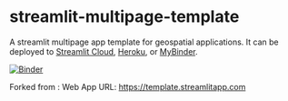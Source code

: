 # streamlit-multipage-template

A streamlit multipage app template for geospatial applications. It can be deployed to [Streamlit Cloud](https://streamlit.io/cloud), [Heroku](https://heroku.com/), or [MyBinder](https://mybinder.org/).

[![Binder](https://mybinder.org/badge_logo.svg)](https://mybinder.org/v2/gh/giswqs/streamlit-multipage-template/master?urlpath=proxy/8501/)

Forked from :
Web App URL: <https://template.streamlitapp.com>
